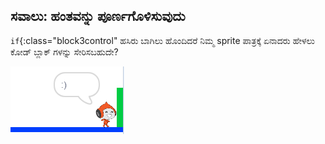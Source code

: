 ## ಸವಾಲು: ಹಂತವನ್ನು ಪೂರ್ಣಗೊಳಿಸುವುದು

`if`{:class="block3control" ಹಸಿರು ಬಾಗಿಲು ಹೊಂದಿದರೆ ನಿಮ್ಮ sprite ಪಾತ್ರಕ್ಕೆ ಏನಾದರು ಹೇಳಲು ಕೋಡ್ ಬ್ಲಾಕ್ ಗಳನ್ನು ಸೇರಿಸಬಹುದೇ?

![screenshot](images/dodge-win.png)